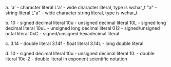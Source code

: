 a. 'a' - character literal
   L'a' - wide character literal, type is wchar_t
   "a" - string literal
   L"a" - wide character string literal, type is wchar_t

b. 10 - signed decimal literal
   10u - unsigned decimal literal
   10L - signed long decimal literal
   10uL - unsigned long decimal literal
   012 - signed/unsigned octal literal
   0xC - signed/unsigned hexadecimal literal

c. 3.14 - double literal
   3.14f - float literal
   3.14L - long double literal

d. 10 - signed decimal literal
   10u - unsigned decimal literal
   10. - double literal
   10e-2 - double literal in exponent scientific notation
